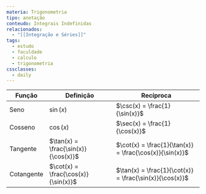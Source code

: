 ```yaml
---
materia: Trigonometria
tipo: anotação
conteudo: Integrais Indefinidas
relacionados:
  - "[[Integração e Séries]]"
tags:
  - estudo
  - faculdade
  - calculo
  - trigonometria
cssclasses:
  - daily
---
```


| Função     | Definição                           | Recíproca                                               |
| ---------- | ----------------------------------- | ------------------------------------------------------- |
| Seno       | $\sin(x)$                           | $\csc(x) = \frac{1}{\sin(x)}$                           |
| Cosseno    | $\cos(x)$                           | $\sec(x) = \frac{1}{\cos(x)}$                           |
| Tangente   | $\tan(x) = \frac{\sin(x)}{\cos(x)}$ | $\cot(x) = \frac{1}{\tan(x)} = \frac{\cos(x)}{\sin(x)}$ |
| Cotangente | $\cot(x) = \frac{\cos(x)}{\sin(x)}$ | $\tan(x) = \frac{1}{\cot(x)} = \frac{\sin(x)}{\cos(x)}$ |
